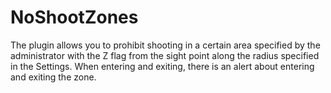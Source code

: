 # NoShootZones
The plugin allows you to prohibit shooting in a certain area specified by the administrator with the Z flag from the sight point along the radius specified in the Settings. When entering and exiting, there is an alert about entering and exiting the zone.
